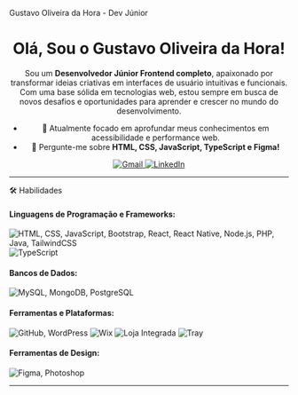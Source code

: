 Gustavo Oliveira da Hora - Dev Júnior

<div align="center">
  <h1>Olá, Sou o Gustavo Oliveira da Hora!</h1>

  <p>Sou um <b>Desenvolvedor Júnior Frontend completo</b>, apaixonado por transformar ideias criativas em interfaces de usuário intuitivas e funcionais. Com uma base sólida em tecnologias web, estou sempre em busca de novos desafios e oportunidades para aprender e crescer no mundo do desenvolvimento.</p>

  <ul>
    <li>🚀 Atualmente focado em aprofundar meus conhecimentos em acessibilidade e performance web.</li>
    <li>💬 Pergunte-me sobre <b>HTML, CSS, JavaScript, TypeScript e Figma!</b></li>
  </ul>

  <p>
    <a href="mailto:gustavooliveiradahora41@gmail.com">
      <img src="https://img.shields.io/badge/Gmail-D14836?style=for-the-badge&logo=gmail&logoColor=white" alt="Gmail">
    </a>
    <a href="https://www.linkedin.com/in/gustavo-oliveira-da-hora-86ba9721b/" target="_blank">
      <img src="https://img.shields.io/badge/LinkedIn-0077B5?style=for-the-badge&logo=linkedin&logoColor=white" alt="LinkedIn">
    </a>
    </p>

  <hr>

</div>

🛠️ Habilidades

#### Linguagens de Programação e Frameworks:

<p>
  <img src="https://skillicons.dev/icons?i=html,css,js,bootstrap,react,reactnative,nodejs,php,java,tailwind" alt="HTML, CSS, JavaScript, Bootstrap, React, React Native, Node.js, PHP, Java, TailwindCSS" />
  <img src="https://skillicons.dev/icons?i=ts" alt="TypeScript" />
</p>

#### Bancos de Dados:

<p>
  <img src="https://skillicons.dev/icons?i=mysql,mongodb,postgresql" alt="MySQL, MongoDB, PostgreSQL" />
</p>

#### Ferramentas e Plataformas:

<p>
  <img src="https://skillicons.dev/icons?i=github,wordpress" alt="GitHub, WordPress" />
  <img src="https://img.shields.io/badge/Wix-000000?style=for-the-badge&logo=wix&logoColor=white" alt="Wix">
  <img src="https://img.shields.io/badge/Loja%20Integrada-FF5F00?style=for-the-badge&logoColor=white" alt="Loja Integrada">
  <img src="https://img.shields.io/badge/Tray-FF0000?style=for-the-badge&logoColor=white" alt="Tray">
</p>

#### Ferramentas de Design:

<p>
  <img src="https://skillicons.dev/icons?i=figma,photoshop" alt="Figma, Photoshop" />
</p>

---

<div align="center">
  </div>
